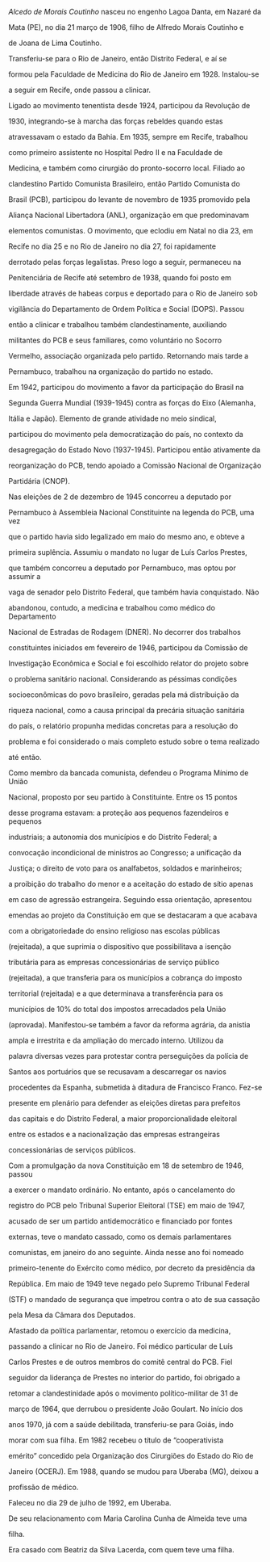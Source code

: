 

*Alcedo de Morais Coutinho* nasceu no engenho Lagoa Danta, em Nazaré da

Mata (PE), no dia 21 março de 1906, filho de Alfredo Morais Coutinho e

de Joana de Lima Coutinho.



Transferiu-se para o Rio de Janeiro, então Distrito Federal, e aí se

formou pela Faculdade de Medicina do Rio de Janeiro em 1928. Instalou-se

a seguir em Recife, onde passou a clinicar.



Ligado ao movimento tenentista desde 1924, participou da Revolução de

1930, integrando-se à marcha das forças rebeldes quando estas

atravessavam o estado da Bahia. Em 1935, sempre em Recife, trabalhou

como primeiro assistente no Hospital Pedro II e na Faculdade de

Medicina, e também como cirurgião do pronto-socorro local. Filiado ao

clandestino Partido Comunista Brasileiro, então Partido Comunista do

Brasil (PCB), participou do levante de novembro de 1935 promovido pela

Aliança Nacional Libertadora (ANL), organização em que predominavam

elementos comunistas. O movimento, que eclodiu em Natal no dia 23, em

Recife no dia 25 e no Rio de Janeiro no dia 27, foi rapidamente

derrotado pelas forças legalistas. Preso logo a seguir, permaneceu na

Penitenciária de Recife até setembro de 1938, quando foi posto em

liberdade através de habeas corpus e deportado para o Rio de Janeiro sob

vigilância do Departamento de Ordem Política e Social (DOPS). Passou

então a clinicar e trabalhou também clandestinamente, auxiliando

militantes do PCB e seus familiares, como voluntário no Socorro

Vermelho, associação organizada pelo partido. Retornando mais tarde a

Pernambuco, trabalhou na organização do partido no estado.



Em 1942, participou do movimento a favor da participação do Brasil na

Segunda Guerra Mundial (1939-1945) contra as forças do Eixo (Alemanha,

Itália e Japão). Elemento de grande atividade no meio sindical,

participou do movimento pela democratização do país, no contexto da

desagregação do Estado Novo (1937-1945). Participou então ativamente da

reorganização do PCB, tendo apoiado a Comissão Nacional de Organização

Partidária (CNOP).



Nas eleições de 2 de dezembro de 1945 concorreu a deputado por

Pernambuco à Assembleia Nacional Constituinte na legenda do PCB, uma vez

que o partido havia sido legalizado em maio do mesmo ano, e obteve a

primeira suplência. Assumiu o mandato no lugar de Luís Carlos Prestes,

que também concorreu a deputado por Pernambuco, mas optou por assumir a

vaga de senador pelo Distrito Federal, que também havia conquistado. Não

abandonou, contudo, a medicina e trabalhou como médico do Departamento

Nacional de Estradas de Rodagem (DNER). No decorrer dos trabalhos

constituintes iniciados em fevereiro de 1946, participou da Comissão de

Investigação Econômica e Social e foi escolhido relator do projeto sobre

o problema sanitário nacional. Considerando as péssimas condições

socioeconômicas do povo brasileiro, geradas pela má distribuição da

riqueza nacional, como a causa principal da precária situação sanitária

do país, o relatório propunha medidas concretas para a resolução do

problema e foi considerado o mais completo estudo sobre o tema realizado

até então.



Como membro da bancada comunista, defendeu o Programa Mínimo de União

Nacional, proposto por seu partido à Constituinte. Entre os 15 pontos

desse programa estavam: a proteção aos pequenos fazendeiros e pequenos

industriais; a autonomia dos municípios e do Distrito Federal; a

convocação incondicional de ministros ao Congresso; a unificação da

Justiça; o direito de voto para os analfabetos, soldados e marinheiros;

a proibição do trabalho do menor e a aceitação do estado de sítio apenas

em caso de agressão estrangeira. Seguindo essa orientação, apresentou

emendas ao projeto da Constituição em que se destacaram a que acabava

com a obrigatoriedade do ensino religioso nas escolas públicas

(rejeitada), a que suprimia o dispositivo que possibilitava a isenção

tributária para as empresas concessionárias de serviço público

(rejeitada), a que transferia para os municípios a cobrança do imposto

territorial (rejeitada) e a que determinava a transferência para os

municípios de 10% do total dos impostos arrecadados pela União

(aprovada). Manifestou-se também a favor da reforma agrária, da anistia

ampla e irrestrita e da ampliação do mercado interno. Utilizou da

palavra diversas vezes para protestar contra perseguições da polícia de

Santos aos portuários que se recusavam a descarregar os navios

procedentes da Espanha, submetida à ditadura de Francisco Franco. Fez-se

presente em plenário para defender as eleições diretas para prefeitos

das capitais e do Distrito Federal, a maior proporcionalidade eleitoral

entre os estados e a nacionalização das empresas estrangeiras

concessionárias de serviços públicos.



Com a promulgação da nova Constituição em 18 de setembro de 1946, passou

a exercer o mandato ordinário. No entanto, após o cancelamento do

registro do PCB pelo Tribunal Superior Eleitoral (TSE) em maio de 1947,

acusado de ser um partido antidemocrático e financiado por fontes

externas, teve o mandato cassado, como os demais parlamentares

comunistas, em janeiro do ano seguinte. Ainda nesse ano foi nomeado

primeiro-tenente do Exército como médico, por decreto da presidência da

República. Em maio de 1949 teve negado pelo Supremo Tribunal Federal

(STF) o mandado de segurança que impetrou contra o ato de sua cassação

pela Mesa da Câmara dos Deputados.



Afastado da política parlamentar, retomou o exercício da medicina,

passando a clinicar no Rio de Janeiro. Foi médico particular de Luís

Carlos Prestes e de outros membros do comitê central do PCB. Fiel

seguidor da liderança de Prestes no interior do partido, foi obrigado a

retomar a clandestinidade após o movimento político-militar de 31 de

março de 1964, que derrubou o presidente João Goulart. No início dos

anos 1970, já com a saúde debilitada, transferiu-se para Goiás, indo

morar com sua filha. Em 1982 recebeu o título de “cooperativista

emérito” concedido pela Organização dos Cirurgiões do Estado do Rio de

Janeiro (OCERJ). Em 1988, quando se mudou para Uberaba (MG), deixou a

profissão de médico.



Faleceu no dia 29 de julho de 1992, em Uberaba.



De seu relacionamento com Maria Carolina Cunha de Almeida teve uma

filha.



Era casado com Beatriz da Silva Lacerda, com quem teve uma filha.



